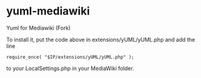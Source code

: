# yuml-mediawiki
Yuml for Mediawiki (Fork)

To install it, put the code above in extensions/yUML/yUML.php and add the line

```
require_once( "$IP/extensions/yUML/yUML.php" );
```

to your LocalSettings.php in your MediaWiki folder.
